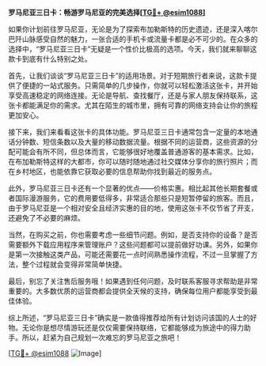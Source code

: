 **罗马尼亚三日卡：畅游罗马尼亚的完美选择[[TG💪+ @esim1088](https://t.me/s/esim1088)]**

如果你计划前往罗马尼亚，无论是为了探索布加勒斯特的历史遗迹，还是深入喀尔巴阡山脉感受自然的魅力，一张合适的手机卡或流量卡都是必不可少的。在众多的选择中，“罗马尼亚三日卡”无疑是一个性价比极高的选项。今天，我们就来聊聊这款卡到底有什么特别之处。

首先，让我们谈谈“罗马尼亚三日卡”的适用场景。对于短期旅行者来说，这款卡提供了便捷的一站式服务。只需简单的几步操作，你就可以轻松激活这张卡，并开始享受高速稳定的网络连接。无论是导航、查找餐厅，还是与家人朋友保持联系，这张卡都能满足你的需求。尤其在陌生的城市里，拥有可靠的网络支持会让你的旅程更加安心。

接下来，我们来看看这张卡的具体功能。罗马尼亚三日卡通常包含一定量的本地通话分钟数、短信条数以及大量的移动数据流量。根据不同的运营商，这些资源的分配可能会有所不同，但总体而言，它能够很好地覆盖普通游客的基本需求。比如，在布加勒斯特这样的大都市，你可以随时随地通过社交媒体分享你的旅行照片；而在乡村地区，也能依靠它获取必要的信息帮助你找到最近的服务点。

此外，罗马尼亚三日卡还有一个显著的优点——价格实惠。相比起其他长期套餐或者国际漫游服务，它的费用要低得多，非常适合那些只是短暂停留的旅客。而且，由于罗马尼亚是一个相对安全且经济实惠的目的地，使用这张卡不仅节省了开支，还避免了不必要的麻烦。

当然，在购买之前，你也需要考虑一些细节问题。例如，是否支持你的设备？是否需要额外下载应用程序来管理账户？这些问题都可以提前做好功课。另外，如果你是第一次接触这类产品，可能还需要花一点时间熟悉操作流程，不过一旦掌握了方法，整个过程就会变得非常简单快捷。

最后，别忘了关注售后服务哦！如果遇到任何问题，及时联系客服寻求帮助是非常重要的。大多数优质的运营商都会提供全天候的支持，确保每位用户都能享受到最佳体验。

综上所述，“罗马尼亚三日卡”确实是一款值得推荐给所有计划访问该国的人士的好物。无论你是想尽情游玩还是仅仅需要保持联络，它都能够成为旅途中的得力助手。所以，赶紧为自己规划一次难忘的罗马尼亚之旅吧！

[[TG💪+ @esim1088](https://t.me/s/esim1088) ![Image](https://i.postimg.cc/4NQfJmqS/Snipaste-2025-05-13-00-14-12.png)]